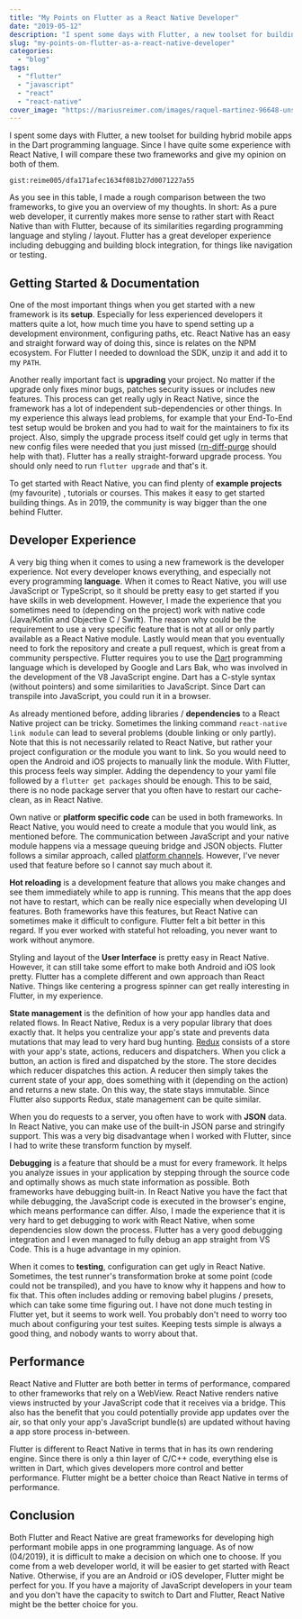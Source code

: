 ```yaml
---
title: "My Points on Flutter as a React Native Developer"
date: "2019-05-12"
description: "I spent some days with Flutter, a new toolset for building hybrid mobile apps in the Dart programming language. Since I have quite some experience with React Native, I will compare these two frameworks and give my opinion on both of them."
slug: "my-points-on-flutter-as-a-react-native-developer"
categories:
  - "blog"
tags:
  - "flutter"
  - "javascript"
  - "react"
  - "react-native"
cover_image: "https://mariusreimer.com/images/raquel-martinez-96648-unsplash-copy.jpg"
---
```


I spent some days with Flutter, a new toolset for building hybrid mobile apps in the Dart programming language. Since I have quite some experience with React Native, I will compare these two frameworks and give my opinion on both of them.

`gist:reime005/dfa171afec1634f081b27d0071227a55`

As you see in this table, I made a rough comparison between the two frameworks, to give you an overview of my thoughts. In short: As a pure web developer, it currently makes more sense to rather start with React Native than with Flutter, because of its similarities regarding programming language and styling / layout. Flutter has a great developer experience including debugging and building block integration, for things like navigation or testing.

## Getting Started & Documentation

One of the most important things when you get started with a new framework is its **setup**. Especially for less experienced developers it matters quite a lot, how much time you have to spend setting up a development environment, configuring paths, etc. React Native has an easy and straight forward way of doing this, since is relates on the NPM ecosystem. For Flutter I needed to download the SDK, unzip it and add it to my `PATH`.

Another really important fact is **upgrading** your project. No matter if the upgrade only fixes minor bugs, patches security issues or includes new features. This process can get really ugly in React Native, since the framework has a lot of independent sub-dependencies or other things. In my experience this always lead problems, for example that your End-To-End test setup would be broken and you had to wait for the maintainers to fix its project. Also, simply the upgrade process itself could get ugly in terms that new config files were needed that you just missed ([rn-diff-purge](https://github.com/react-native-community/rn-diff-purge) should help with that). Flutter has a really straight-forward upgrade process. You should only need to run `flutter upgrade` and that's it.

To get started with React Native, you can find plenty of **example projects** (my favourite) , tutorials or courses. This makes it easy to get started building things. As in 2019, the community is way bigger than the one behind Flutter.

## Developer Experience

A very big thing when it comes to using a new framework is the developer experience. Not every developer knows everything, and especially not every programming **language**. When it comes to React Native, you will use JavaScript or TypeScript, so it should be pretty easy to get started if you have skills in web development. However, I made the experience that you sometimes need to (depending on the project) work with native code (Java/Kotlin and Objective C / Swift). The reason why could be the requirement to use a very specific feature that is not at all or only partly available as a React Native module. Lastly would mean that you eventually need to fork the repository and create a pull request, which is great from a community perspective. Flutter requires you to use the [Dart](https://dart.dev) programming language which is developed by Google and Lars Bak, who was involved in the development of the V8 JavaScript engine. Dart has a C-style syntax (without pointers) and some similarities to JavaScript. Since Dart can transpile into JavaScript, you could run it in a browser.

As already mentioned before, adding libraries / **dependencies** to a React Native project can be tricky. Sometimes the linking command `react-native link module` can lead to several problems (double linking or only partly). Note that this is not necessarily related to React Native, but rather your project configuration or the module you want to link. So you would need to open the Android and iOS projects to manually link the module. With Flutter, this process feels way simpler. Adding the dependency to your yaml file followed by a `flutter get packages` should be enough. This to be said, there is no node package server that you often have to restart our cache-clean, as in React Native.

Own native or **platform specific code** can be used in both frameworks. In React Native, you would need to create a module that you would link, as mentioned before. The communication between JavaScript and your native module happens via a message queuing bridge and JSON objects. Flutter follows a similar approach, called [platform channels](https://flutter.dev/docs/development/platform-integration/platform-channels). However, I've never used that feature before so I cannot say much about it.

**Hot reloading** is a development feature that allows you make changes and see them immediately while to app is running. This means that the app does not have to restart, which can be really nice especially when developing UI features. Both frameworks have this features, but React Native can sometimes make it difficult to configure. Flutter felt a bit better in this regard. If you ever worked with stateful hot reloading, you never want to work without anymore.

Styling and layout of the **User Interface** is pretty easy in React Native. However, it can still take some effort to make both Android and iOS look pretty. Flutter has a complete different and own approach than React Native. Things like centering a progress spinner can get really interesting in Flutter, in my experience.

**State management** is the definition of how your app handles data and related flows. In React Native, Redux is a very popular library that does exactly that. It helps you centralize your app's state and prevents data mutations that may lead to very hard bug hunting. [Redux](https://redux.js.org) consists of a store with your app's state, actions, reducers and dispatchers. When you click a button, an action is fired and dispatched by the store. The store decides which reducer dispatches this action. A reducer then simply takes the current state of your app, does something with it (depending on the action) and returns a new state. On this way, the state stays immutable. Since Flutter also supports Redux, state management can be quite similar.

When you do requests to a server, you often have to work with **JSON** data. In React Native, you can make use of the built-in JSON parse and stringify support. This was a very big disadvantage when I worked with Flutter, since I had to write these transform function by myself.

**Debugging** is a feature that should be a must for every framework. It helps you analyze issues in your application by stepping through the source code and optimally shows as much state information as possible. Both frameworks have debugging built-in. In React Native you have the fact that while debugging, the JavaScript code is executed in the browser's engine, which means performance can differ. Also, I made the experience that it is very hard to get debugging to work with React Native, when some dependencies slow down the process. Flutter has a very good debugging integration and I even managed to fully debug an app straight from VS Code. This is a huge advantage in my opinion.

When it comes to **testing**, configuration can get ugly in React Native. Sometimes, the test runner's transformation broke at some point (code could not be transpiled), and you have to know why it happens and how to fix that. This often includes adding or removing babel plugins / presets, which can take some time figuring out. I have not done much testing in Flutter yet, but it seems to work well. You probably don't need to worry too much about configuring your test suites. Keeping tests simple is always a good thing, and nobody wants to worry about that.

## Performance

React Native and Flutter are both better in terms of performance, compared to other frameworks that rely on a WebView. React Native renders native views instructed by your JavaScript code that it receives via a bridge. This also has the benefit that you could potentially provide app updates over the air, so that only your app's JavaScript bundle(s) are updated without having a app store process in-between.

Flutter is different to React Native in terms that in has its own rendering engine. Since there is only a thin layer of C/C++ code, everything else is written in Dart, which gives developers more control and better performance. Flutter might be a better choice than React Native in terms of performance.

## Conclusion

Both Flutter and React Native are great frameworks for developing high performant mobile apps in one programming language. As of now (04/2019), it is difficult to make a decision on which one to choose. If you come from a web developer world, it will be easier to get started with React Native. Otherwise, if you are an Android or iOS developer, Flutter might be perfect for you. If you have a majority of JavaScript developers in your team and you don't have the capacity to switch to Dart and Flutter, React Native might be the better choice for you.
